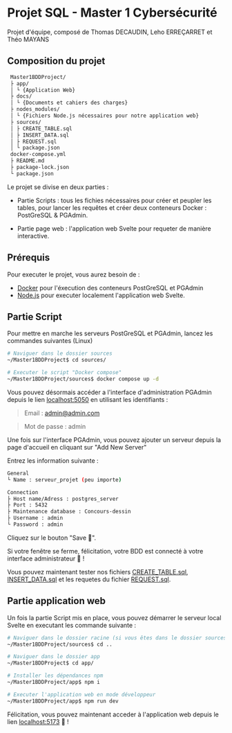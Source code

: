 # Projet SQL - Master 1 Cybersécurité

Projet d'équipe, composé de Thomas DECAUDIN, Leho ERREÇARRET et Théo MAYANS

## Composition du projet

```bash
 Master1BDDProject/
 ├ app/
 │ └ {Application Web}
 ├ docs/
 │ └ {Documents et cahiers des charges}
 ├ nodes_modules/
 │ └ {Fichiers Node.js nécessaires pour notre application web}
 ├ sources/
 │ ├ CREATE_TABLE.sql
 │ ├ INSERT_DATA.sql
 │ ├ REQUEST.sql
 │ └ package.json
 docker-compose.yml
 ├ README.md
 ├ package-lock.json
 └ package.json
```

Le projet se divise en deux parties :

 - Partie Scripts : tous les fichies nécessaires pour créer et peupler les tables, pour lancer les requêtes et créer deux conteneurs Docker : PostGreSQL & PGAdmin.

 - Partie page web : l'application web Svelte pour requeter de manière interactive.


## Prérequis

Pour executer le projet, vous aurez besoin de :

- [Docker](https://www.docker.com/) pour l'éxecution des conteneurs PostGreSQL et PGAdmin
- [Node.js](https://nodejs.org/en/download) pour executer localement l'application web Svelte.

## Partie Script

Pour mettre en marche les serveurs PostGreSQL et PGAdmin, lancez les commandes suivantes (Linux)

```bash
# Naviguer dans le dossier sources
~/Master1BDDProject$ cd sources/

# Executer le script "Docker compose"
~/Master1BDDProject/sources$ docker compose up -d
```

Vous pouvez désormais accéder a l'interface d'administration PGAdmin depuis le lien [localhost:5050](http://localhost:5050) en utilisant les identifiants :
>Email : admin@admin.com

>Mot de passe : admin

Une fois sur l'interface PGAdmin, vous pouvez ajouter un serveur depuis la page d'accueil en cliquant sur "Add New Server"

Entrez les information suivante :

```bash
General
└ Name : serveur_projet (peu importe)

Connection
├ Host name/Adress : postgres_server
├ Port : 5432
├ Maintenance database : Concours-dessin
├ Username : admin
└ Password : admin
```

Cliquez sur le bouton "Save 💾".

Si votre fenêtre se ferme, félicitation, votre BDD est connecté à votre interface administrateur 🥳 !

Vous pouvez maintenant tester nos fichiers [CREATE_TABLE.sql](https://github.com/Lehoabd/Master1BDDProject/blob/main/sources/CREATE_TABLE.sql), [INSERT_DATA.sql](https://github.com/Lehoabd/Master1BDDProject/blob/main/sources/INSERT_DATA.sql) et les requetes du fichier [REQUEST.sql](https://github.com/Lehoabd/Master1BDDProject/blob/main/sources/REQUEST.sql).

## Partie application web

Un fois la partie Script mis en place, vous pouvez démarrer le serveur local Svelte en executant les commande suivante :

```bash
# Naviguer dans le dossier racine (si vous êtes dans le dossier sources)
~/Master1BDDProject/sources$ cd ..

# Naviguer dans le dossier app
~/Master1BDDProject$ cd app/

# Installer les dépendances npm
~/Master1BDDProject/app$ npm i

# Executer l'application web en mode développeur
~/Master1BDDProject/app$ npm run dev
```

Félicitation, vous pouvez maintenant acceder à l'application web depuis le lien [localhost:5173](http://localhost:5173) 🥳 !
